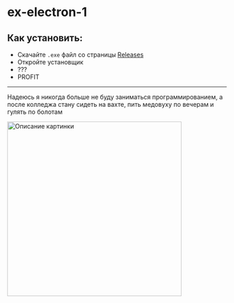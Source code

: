 # ex-electron-1

## Как установить:

- Скачайте `.exe` файл со страницы [Releases](https://github.com/debibl/ex-electron-1/releases)
- Откройте установщик
- ???
- PROFIT

---
Надеюсь я никогда больше не буду заниматься программированием, а после колледжа стану сидеть на вахте, пить медовуху по вечерам и гулять по болотам   
   
<image style="width: 400px" src="src/img/meme.jpg" alt="Описание картинки">
